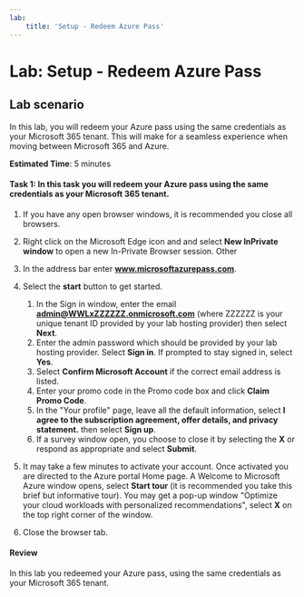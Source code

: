 ```yaml
---
lab:
    title: 'Setup - Redeem Azure Pass'
---
```


# Lab: Setup - Redeem Azure Pass

## Lab scenario

In this lab, you will redeem your Azure pass using the same credentials as your Microsoft 365 tenant.  This will make for a seamless experience when moving between Microsoft 365 and Azure.

**Estimated Time**: 5 minutes

#### Task 1: In this task you will redeem your Azure pass using the same credentials as your Microsoft 365 tenant. 

1. If you have any open browser windows, it is recommended you close all browsers.

1. Right click on the Microsoft Edge icon and and select **New InPrivate window** to open a new In-Private Browser session. Other 

1. In the address bar enter **www.microsoftazurepass.com**.  

1. Select the **start** button to get started.

    1. In the Sign in window, enter the email  **admin@WWLxZZZZZZ.onmicrosoft.com** (where ZZZZZZ is your unique tenant ID provided by your lab hosting provider) then select **Next**.
    1. Enter the admin password which should be provided by your lab hosting provider. Select **Sign in**. If prompted to stay signed in, select **Yes**.
    1. Select **Confirm Microsoft Account** if the correct email address is listed.
    1. Enter your promo code in the Promo code box and click **Claim Promo Code**.  
    1. In the "Your profile" page, leave all the default information, select **I agree to the subscription agreement, offer details, and privacy statement.** then select **Sign up**.
    1. If a survey window open, you choose to close it by selecting the **X** or respond as appropriate and select **Submit**.

1. It may take a few minutes to activate your account.  Once activated you are directed to the Azure portal Home page. A Welcome to Microsoft Azure window opens, select **Start tour** (it is recommended you take this brief but informative tour).  You may get a pop-up window "Optimize your cloud workloads with personalized recommendations", select **X** on the top right corner of the window.

1. Close the browser tab.

#### Review

In this lab you redeemed your Azure pass, using the same credentials as your Microsoft 365 tenant.
